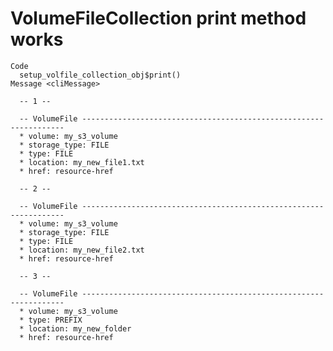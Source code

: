 # VolumeFileCollection print method works

    Code
      setup_volfile_collection_obj$print()
    Message <cliMessage>
      
      -- 1 --
      
      -- VolumeFile ------------------------------------------------------------------
      * volume: my_s3_volume
      * storage_type: FILE
      * type: FILE
      * location: my_new_file1.txt
      * href: resource-href
      
      -- 2 --
      
      -- VolumeFile ------------------------------------------------------------------
      * volume: my_s3_volume
      * storage_type: FILE
      * type: FILE
      * location: my_new_file2.txt
      * href: resource-href
      
      -- 3 --
      
      -- VolumeFile ------------------------------------------------------------------
      * volume: my_s3_volume
      * type: PREFIX
      * location: my_new_folder
      * href: resource-href
